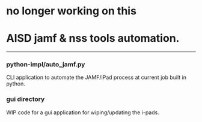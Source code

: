 # no longer working on this

# AISD jamf & nss tools automation.
---
### python-impl/auto_jamf.py
CLI application to automate the JAMF/iPad process at current job built in python.

### gui directory
WIP code for a gui application for wiping/updating the i-pads.